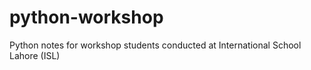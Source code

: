 # python-workshop

Python notes for workshop students conducted at International School Lahore (ISL)
